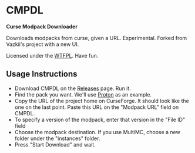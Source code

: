 # CMPDL

**Curse Modpack Downloader**

Downloads modpacks from curse, given a URL. Experimental. Forked from Vazkii's project with a new UI.

Licensed under the [WTFPL](http://www.wtfpl.net/). Have fun.

## Usage Instructions
 
 * Download CMPDL on the [Releases](https://github.com/Franckyi/CMPDL/releases) page. Run it.
 * Find the pack you want. We'll use [Proton](https://minecraft.curseforge.com/projects/proton) as an example.
 * Copy the URL of the project home on CurseForge. It should look like the one on the last point. Paste this URL on the "Modpack URL" field on CMPDL.
 * To specify a version of the modpack, enter that version in the "File ID" field
 * Choose the modpack destination. If you use MultiMC, choose a new folder under the "instances" folder.
 * Press "Start Download" and wait.
